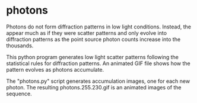 # photons

Photons do not form diffraction patterns in low light conditions.
Instead, the appear much as if they were scatter patterns
and only evolve into diffraction patterns as the point source
photon counts increase into the thousands.

This python program generates low light scatter patterns
following the statistical rules for diffraction patterns.
An animated GIF file shows how the pattern evolves as photons accumulate.

The "photons.py" script generates accumulation images,
one for each new photon.
The resulting photons.255.230.gif is an animated images of the sequence.
